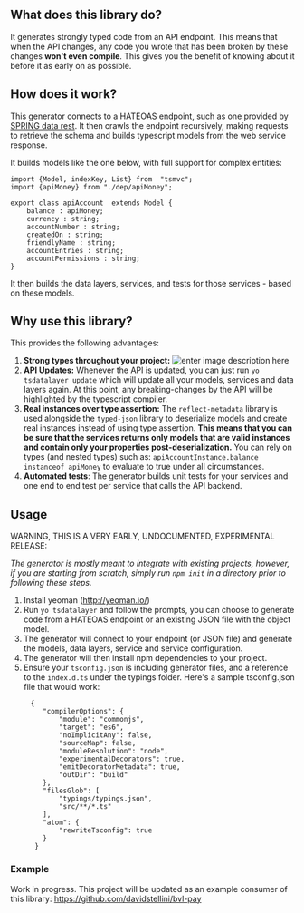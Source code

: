 ## What does this library do? ##
It generates strongly typed code from an API endpoint. This means that when the API changes, any code you wrote that has been broken by these changes **won't even compile**. This gives you the benefit 
of knowing about it before it as early on as possible.

## How does it work? ##
This generator connects to a HATEOAS endpoint, such as one provided by [SPRING data rest](http://projects.spring.io/spring-data-rest/).
It then crawls the endpoint recursively, making requests to retrieve the schema and builds typescript models from the web service response.

It builds models like the one below, with full support for complex entities:

    import {Model, indexKey, List} from  "tsmvc";
    import {apiMoney} from "./dep/apiMoney";
    
    export class apiAccount  extends Model {
        balance : apiMoney;
        currency : string;
        accountNumber : string;
        createdOn : string;
        friendlyName : string;
        accountEntries : string;
        accountPermissions : string;
    }

It then builds the data layers, services, and tests for those services - based on these models.

## Why use this library? ##
This provides the following advantages:
1. **Strong types throughout your project:**
![enter image description here](https://raw.githubusercontent.com/davidstellini/generator-tsdatalayer/master/serviceExample.gif)
2. **API Updates:** Whenever the API is updated, you can just run `yo tsdatalayer update` which will update all your models, services and data layers again. At this point,  any breaking-changes by the API will be highlighted by the typescript compiler.
3. **Real instances over type assertion:** The `reflect-metadata` library is used alongside the `typed-json` library to deserialize models and create real instances instead of using type assertion. **This means that you can be sure that the services returns only models that are valid instances and contain only your properties post-deserialization.** You can rely on types (and nested types) such as: `apiAccountInstance.balance instanceof apiMoney` to evaluate to true under all circumstances. 
4. **Automated tests**:  The generator builds unit tests for your services and one end to end test per service that calls the API backend.


## Usage ##
WARNING, THIS IS A VERY EARLY, UNDOCUMENTED, EXPERIMENTAL RELEASE:

*The generator is mostly meant to integrate with existing projects, however, if you are starting from scratch, simply run `npm init` in a directory prior to following these steps.*

1. Install yeoman (http://yeoman.io/)
2. Run `yo tsdatalayer` and follow the prompts, you can choose to generate code from a HATEOAS endpoint or an existing JSON file with the object model.
3. The generator will connect to your endpoint (or JSON file) and generate the models, data layers, service and service configuration.
4. The generator will then install npm dependencies to your project.
6. Ensure your `tsconfig.json` is including generator files, and a reference to the `index.d.ts` under the typings folder. Here's a sample tsconfig.json file that would work:
```
     {
        "compilerOptions": {
            "module": "commonjs",
            "target": "es6",
            "noImplicitAny": false,
            "sourceMap": false,
            "moduleResolution": "node",
            "experimentalDecorators": true,
            "emitDecoratorMetadata": true,
            "outDir": "build"
        },
        "filesGlob": [
            "typings/typings.json",
            "src/**/*.ts"
        ],
        "atom": {
            "rewriteTsconfig": true
        }
      }
```

### Example ###
Work in progress. This project will be updated as an example consumer of this library:  https://github.com/davidstellini/bvl-pay
